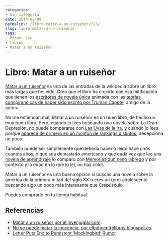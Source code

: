 ```yaml
---
categories:
- Sin categoría
date: 2014-08-09
permalink: /libro-matar-a-un-ruisenor/723/
slug: libro-matar-a-un-ruisenor
tags:
- Harper Lee
- libros
- Matar a un ruiseñor
---
```


# Libro: Matar a un ruiseñor

[Matar a un ruiseñor](http://es.wikipedia.org/wiki/Matar_un_ruise%C3%B1or) es una de las entradas de la wikipedia sobre un libro más largas que he leído. Creo que el libro ha crecido con esa mitificación que tienen los [escritores de novela única](http://www.finanzas.com/xl-semanal/firmas/20120108/magazine-firmas-animales-compania-585.html) animada con las [teorías conspiranoicas de haber sido escrito por Truman Capote](http://www.rjellory.com/an-interesting-slant-on-the-truman-capoteharper-lee-relationship-by-norman-mailer/), amigo de la autora.

No me entiendan mal, Matar a un ruiseñor es un buen libro, de hecho un muy buen libro. Pero, cuando lo lees buscando una novela sobre La Gran Depresión, no puede compararse con [Las Uvas de la Ira](http://conocimientoabierto.es/no-somos-nosotros-es-el-banco/56/), y cuando lo lees porque [aparece de primero en un montón de rankings distintos](http://www.informationisbeautiful.net/visualizations/books-everyone-should-read/), decepciona un poco.

También puede ser simplemente que debería haberlo leído hace unos cuantos años, o que sea demasiado americano y que cada vez que leo una [novela de aprendizaje](http://es.wikipedia.org/wiki/Bildungsroman) lo comparo con [Memorias dun neno labrego](http://es.wikipedia.org/wiki/Memorias_de_un_ni%C3%B1o_campesino) y por contexto y la edad en lo que lo leí, no hay color.

Matar a un ruiseñor es una buena opción si buscas una novela sobre la américa de la primera mitad del siglo XX o eres un (pre) adolescente buscando algo un poco más interesante que Crepúsculo.

Puedes comprarlo en tu tienda habitual.

## Referencias

- [Matar a un ruiseñor por el jovenjuglar.com](http://www.jovenjuglar.com/2013/09/resena-matar-un-ruisenor.html).
- [No se puede matar la inocencia, por elbuhoentrelibros.blogspot.es](http://elbuhoentrelibros.blogspot.com.es/2013/04/matar-un-ruisenor-harper-lee.html).
- [Letter Puts End to Persistent ‘Mockingbird’ Rumor](http://www.npr.org/templates/story/story.php?storyId=5244492)